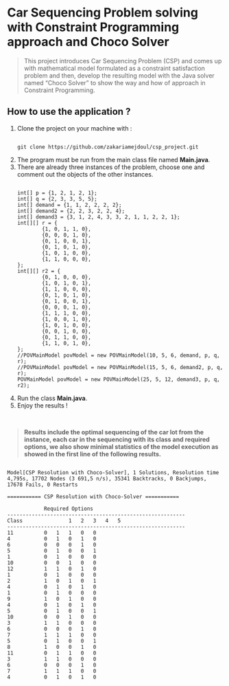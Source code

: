 # Car Sequencing Problem solving with Constraint Programming approach and Choco Solver

>This project introduces Car Sequencing Problem (CSP) and comes up with mathematical model formulated as a constraint satisfaction problem and then, develop the resulting model with the Java solver named “Choco Solver” to show the way and how of approach in Constraint Programming.

## How to use the application ?

<ol>
<li>Clone the project on your machine with :<br/>
<pre><code>
git clone https://github.com/zakariamejdoul/csp_project.git
</code></pre>
</li>
<li>The program must be run from the main class file named <strong>Main.java</strong>.</li>
<li>There are already three instances of the problem, choose one and comment out the objects of the other instances.
<pre><code>
int[] p = {1, 2, 1, 2, 1};
int[] q = {2, 3, 3, 5, 5};
int[] demand = {1, 1, 2, 2, 2, 2};
int[] demand2 = {2, 2, 3, 2, 2, 4};
int[] demand3 = {3, 1, 2, 4, 3, 3, 2, 1, 1, 2, 2, 1};
int[][] r = {
        {1, 0, 1, 1, 0},
        {0, 0, 0, 1, 0},
        {0, 1, 0, 0, 1},
        {0, 1, 0, 1, 0},
        {1, 0, 1, 0, 0},
        {1, 1, 0, 0, 0},
};
int[][] r2 = {
        {0, 1, 0, 0, 0},
        {1, 0, 1, 0, 1},
        {1, 1, 0, 0, 0},
        {0, 1, 0, 1, 0},
        {0, 1, 0, 0, 1},
        {0, 0, 0, 1, 0},
        {1, 1, 1, 0, 0},
        {1, 0, 0, 1, 0},
        {1, 0, 1, 0, 0},
        {0, 0, 1, 0, 0},
        {0, 1, 1, 0, 0},
        {1, 1, 0, 1, 0},
};
//POVMainModel povModel = new POVMainModel(10, 5, 6, demand, p, q, r);
//POVMainModel povModel = new POVMainModel(15, 5, 6, demand2, p, q, r);
POVMainModel povModel = new POVMainModel(25, 5, 12, demand3, p, q, r2);
</code></pre>
</li>
<li>Run the class <strong>Main.java</strong>.</li>
<li>Enjoy the results !</li>
</ol>
<br/>

> **Results include the optimal sequencing of the car lot from the instance, each car in the sequencing with its class and required options, we also show minimal statistics of the model execution as showed in the first line of the following results.**

<pre><code>
Model[CSP Resolution with Choco-Solver], 1 Solutions, Resolution time 4,795s, 17702 Nodes (3 691,5 n/s), 35341 Backtracks, 0 Backjumps, 17678 Fails, 0 Restarts

=========== CSP Resolution with Choco-Solver ===========

			Required Options
----------------------------------------------------------
Class		        1	2	3	4	5	
----------------------------------------------------------
11			0	1	1	0	0	
4			0	1	0	1	0	
6			0	0	0	1	0	
5			0	1	0	0	1	
1			0	1	0	0	0	
10			0	0	1	0	0	
12			1	1	0	1	0	
1			0	1	0	0	0	
2			1	0	1	0	1	
4			0	1	0	1	0	
1			0	1	0	0	0	
9			1	0	1	0	0	
4			0	1	0	1	0	
5			0	1	0	0	1	
10			0	0	1	0	0	
3			1	1	0	0	0	
6			0	0	0	1	0	
7			1	1	1	0	0	
5			0	1	0	0	1	
8			1	0	0	1	0	
11			0	1	1	0	0	
3			1	1	0	0	0	
6			0	0	0	1	0	
7			1	1	1	0	0	
4			0	1	0	1	0	 
</code></pre>